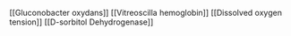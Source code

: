 [[Gluconobacter oxydans]]
[[Vitreoscilla hemoglobin]]
[[Dissolved oxygen tension]]
[[D-sorbitol Dehydrogenase]]
